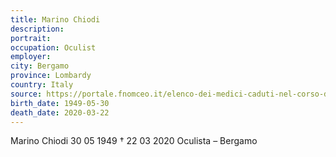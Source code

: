 ```yaml
---
title: Marino Chiodi
description: 
portrait: 
occupation: Oculist
employer: 
city: Bergamo
province: Lombardy
country: Italy 
source: https://portale.fnomceo.it/elenco-dei-medici-caduti-nel-corso-dellepidemia-di-covid-19/
birth_date: 1949-05-30
death_date: 2020-03-22
---
```


Marino Chiodi 30 05 1949 † 22 03 2020
Oculista – Bergamo